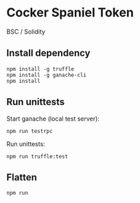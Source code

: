 # Cocker Spaniel Token

BSC / Solidity

## Install dependency

```shell script
npm install -g truffle
npm install -g ganache-cli
npm install
```

## Run unittests

Start ganache (local test server):
```shell script
npm run testrpc
```

Run unittests:
```shell script
npm run truffle:test
```

## Flatten

```shell script
npm run 
